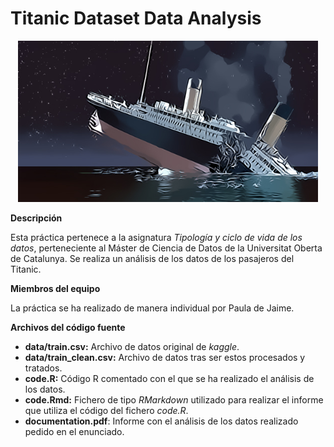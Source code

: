 # Titanic Dataset Data Analysis

<div align="center"><img src="img/titanic.jpg" width="480" /></div>

**Descripción**

Esta práctica pertenece a la asignatura _Tipología y ciclo de vida de los datos_, perteneciente al Máster de Ciencia de Datos de la Universitat Oberta de Catalunya. Se realiza un análisis de los datos de los pasajeros del Titanic.

**Miembros del equipo**

La práctica se ha realizado de manera individual por Paula de Jaime.

**Archivos del código fuente**

- **data/train.csv:** Archivo de datos original de *kaggle*.
- **data/train_clean.csv:** Archivo de datos tras ser estos procesados y tratados.
- **code.R:** Código R comentado con el que se ha realizado el análisis de los datos.
- **code.Rmd:** Fichero de tipo *RMarkdown* utilizado para realizar el informe que utiliza el código del fichero *code.R*.
- **documentation.pdf**: Informe con el análisis de los datos realizado pedido en el enunciado.

